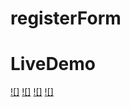 # registerForm
 
# LiveDemo
[![]](https://j.gifs.com/6XZ3zl.gif)
[![]](https://j.gifs.com/k8EAD5.gif)
[![]](https://j.gifs.com/E84zGv.gif)
[![]](https://j.gifs.com/Mw4LoA.gif)

